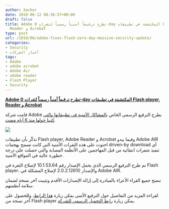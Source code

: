 ```yaml
---
author: Xacker
date: 2010-06-12 08:36:57+00:00
draft: false
title: Adobe تطرح ترقيعاً أمنياً رسمياً لثغرات 0-day المكتشفة في تطبيقات Flash player,
  Reader و Acrobat
type: post
url: /2010/06/adobe-fixes-flash-zero-day-massive-security-update/
categories:
- Security
- أخبار الشركات
tags:
- Adobe
- adobe acrobat
- Adobe Air
- adobe reader
- Flash Player
- Security
---
```


**[Adobe تطرح ترقيعاً أمنياً رسمياً لثغرات 0-day المكتشفة في تطبيقات Flash player, Reader و Acrobat](http://www.it-scoop.com/2010/06/Adobe-Fixes-Flash-Zero-Day-Massive-Security-Update)**




قامت شركة Adobe بطرح الترقيع الرسمي الخاص [بالمشاكل الأمنية في تطبيقاتها والتي كتبنا حولها منذ 6 أيام مضت](http://www.it-scoop.com/2010/06/Adobe-Reports-Critical-Vulnerability).




[![](http://www.it-scoop.com/wp-content/uploads/2010/06/Flash-patch.jpg)
](http://www.it-scoop.com/2010/06/Adobe-Fixes-Flash-Zero-Day-Massive-Security-Update)





نذكّر بأن تطبيقات Flash player, Adobe Reader و Acrobat وفيما يبدو Adobe AIR احتوت على هذه الثغرات الأمنية التي كانت تسمح بهجمات driven-by download أي تنفيذ شفرات انتقائية من قبل المهاجمين على الأنظمة المصابة والتي حصلت على درجة خطورة عالية في المواقع الأمنية.

تم طرح الترقيع الرسمي الذي يحمل الإصدار رقم 10.1.53.64 لإصلاح الثغرة في Flash player، والإصدار 2.0.2.12610 لإصلاح المشكلة في Adobe AIR.

ننصح جميع القراء الأعزاء بالمبادرة إلى إزالة الإصدارات الأقدم وتثبيت آخر نسخة لضمان سلامة أنظمتهم.

لقراءة المزيد من التفاصيل حول الترقيع الأمني يمكن زيارة [هذا الرابط](http://www.adobe.com/support/security/bulletins/apsb10-14.html)، وللحصول على آخر نسخة من Flash player يمكن زيارة [رابط التحميل الرسمي للشركة](http://get.adobe.com/flashplayer/).
